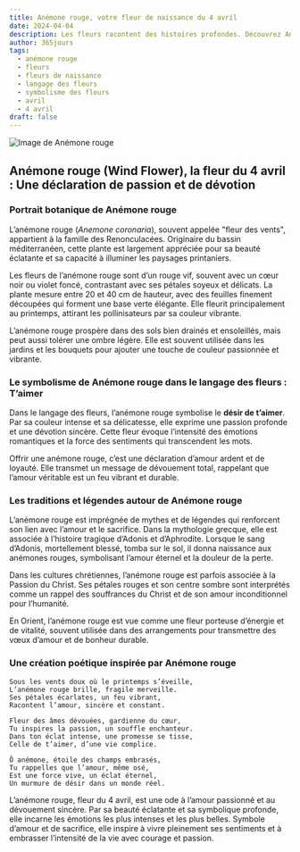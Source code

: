 ```yaml
---
title: Anémone rouge, votre fleur de naissance du 4 avril
date: 2024-04-04
description: Les fleurs racontent des histoires profondes. Découvrez Anémone rouge, votre fleur de naissance du 4 avril, ses symboles et récits fascinants. Plongez dans sa signification et son langage unique dans l'art floral.
author: 365jours
tags:
  - anémone rouge
  - fleurs
  - fleurs de naissance
  - langage des fleurs
  - symbolisme des fleurs
  - avril
  - 4 avril
draft: false
---
```



![Image de Anémone rouge](https://cdn.pixabay.com/photo/2017/06/23/03/45/anemone-2433412_1280.png#center)


## Anémone rouge (Wind Flower), la fleur du 4 avril : Une déclaration de passion et de dévotion

### Portrait botanique de Anémone rouge

L’anémone rouge (_Anemone coronaria_), souvent appelée "fleur des vents", appartient à la famille des Renonculacées. Originaire du bassin méditerranéen, cette plante est largement appréciée pour sa beauté éclatante et sa capacité à illuminer les paysages printaniers.

Les fleurs de l’anémone rouge sont d’un rouge vif, souvent avec un cœur noir ou violet foncé, contrastant avec ses pétales soyeux et délicats. La plante mesure entre 20 et 40 cm de hauteur, avec des feuilles finement découpées qui forment une base verte élégante. Elle fleurit principalement au printemps, attirant les pollinisateurs par sa couleur vibrante.

L’anémone rouge prospère dans des sols bien drainés et ensoleillés, mais peut aussi tolérer une ombre légère. Elle est souvent utilisée dans les jardins et les bouquets pour ajouter une touche de couleur passionnée et vibrante.

### Le symbolisme de Anémone rouge dans le langage des fleurs : T’aimer

Dans le langage des fleurs, l’anémone rouge symbolise le **désir de t’aimer**. Par sa couleur intense et sa délicatesse, elle exprime une passion profonde et une dévotion sincère. Cette fleur évoque l’intensité des émotions romantiques et la force des sentiments qui transcendent les mots.

Offrir une anémone rouge, c’est une déclaration d’amour ardent et de loyauté. Elle transmet un message de dévouement total, rappelant que l’amour véritable est un feu vibrant et durable.

### Les traditions et légendes autour de Anémone rouge

L’anémone rouge est imprégnée de mythes et de légendes qui renforcent son lien avec l’amour et le sacrifice. Dans la mythologie grecque, elle est associée à l’histoire tragique d’Adonis et d’Aphrodite. Lorsque le sang d’Adonis, mortellement blessé, tomba sur le sol, il donna naissance aux anémones rouges, symbolisant l’amour éternel et la douleur de la perte.

Dans les cultures chrétiennes, l’anémone rouge est parfois associée à la Passion du Christ. Ses pétales rouges et son centre sombre sont interprétés comme un rappel des souffrances du Christ et de son amour inconditionnel pour l’humanité.

En Orient, l’anémone rouge est vue comme une fleur porteuse d’énergie et de vitalité, souvent utilisée dans des arrangements pour transmettre des vœux d’amour et de bonheur durable.

### Une création poétique inspirée par Anémone rouge

```
Sous les vents doux où le printemps s’éveille,  
L’anémone rouge brille, fragile merveille.  
Ses pétales écarlates, un feu vibrant,  
Racontent l’amour, sincère et constant.  

Fleur des âmes dévouées, gardienne du cœur,  
Tu inspires la passion, un souffle enchanteur.  
Dans ton éclat intense, une promesse se tisse,  
Celle de t’aimer, d’une vie complice.  

Ô anémone, étoile des champs embrasés,  
Tu rappelles que l’amour, même osé,  
Est une force vive, un éclat éternel,  
Un murmure de désir dans un monde réel.  
```

L’anémone rouge, fleur du 4 avril, est une ode à l’amour passionné et au dévouement sincère. Par sa beauté éclatante et sa symbolique profonde, elle incarne les émotions les plus intenses et les plus belles. Symbole d’amour et de sacrifice, elle inspire à vivre pleinement ses sentiments et à embrasser l’intensité de la vie avec courage et passion.